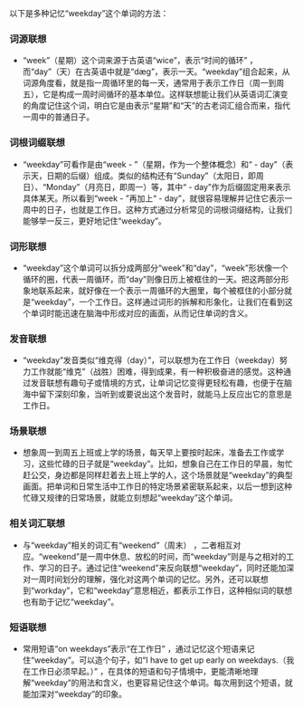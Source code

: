 以下是多种记忆“weekday”这个单词的方法：

### 词源联想
 - “week”（星期）这个词来源于古英语“wice”，表示“时间的循环” ，而“day”（天）在古英语中就是“dæg”，表示一天。“weekday”组合起来，从词源角度看，就是指一周循环里的每一天，通常用于表示工作日（周一到周五），它是构成一周时间循环的基本单位。这样联想能让我们从英语词汇演变的角度记住这个词，明白它是由表示“星期”和“天”的古老词汇组合而来，指代一周中的普通日子。

### 词根词缀联想
 - “weekday”可看作是由“week - ”（星期，作为一个整体概念）和“ - day”（表示天，日期的后缀）组成。类似的结构还有“Sunday”（太阳日，即周日）、“Monday”（月亮日，即周一）等，其中“ - day”作为后缀固定用来表示具体某天。所以看到“week - ”再加上“ - day”，就很容易理解并记住它表示一周中的日子，也就是工作日。这种方式通过分析常见的词根词缀结构，让我们能够举一反三，更好地记住“weekday”。

### 词形联想
 - “weekday”这个单词可以拆分成两部分“week”和“day”，“week”形状像一个循环的圈，代表一周循环，而“day”则像日历上被框住的一天。把这两部分形象地联系起来，就好像在一个表示一周循环的大圈里，每个被框住的小部分就是“weekday”，一个工作日。这样通过词形的拆解和形象化，让我们在看到这个单词时能迅速在脑海中形成对应的画面，从而记住单词的含义。

### 发音联想
 - “weekday”发音类似“维克得（day）”，可以联想为在工作日（weekday）努力工作就能“维克”（战胜）困难，得到成果，有一种积极奋进的感觉。这种通过发音联想有趣句子或情境的方式，让单词记忆变得更轻松有趣，也便于在脑海中留下深刻印象，当听到或要说出这个发音时，就能马上反应出它的意思是工作日。

### 场景联想
 - 想象周一到周五上班或上学的场景，每天早上要按时起床，准备去工作或学习，这些忙碌的日子就是“weekday”。比如，想象自己在工作日的早晨，匆忙赶公交，身边都是同样赶着去上班上学的人，这个场景就是“weekday”的典型画面。把单词和日常生活中工作日的特定场景紧密联系起来，以后一想到这种忙碌又规律的日常场景，就能立刻想起“weekday”这个单词。

### 相关词汇联想
 - 与“weekday”相关的词汇有“weekend”（周末） ，二者相互对应。“weekend”是一周中休息、放松的时间，而“weekday”则是与之相对的工作、学习的日子。通过记住“weekend”来反向联想“weekday”，同时还能加深对一周时间划分的理解，强化对这两个单词的记忆。另外，还可以联想到“workday”，它和“weekday”意思相近，都表示工作日，这种相似词的联想也有助于记忆“weekday”。

### 短语联想
 - 常用短语“on weekdays”表示“在工作日” ，通过记忆这个短语来记住“weekday”。可以造个句子，如“I have to get up early on weekdays.（我在工作日必须早起。）” ，在具体的短语和句子情境中，更能清晰地理解“weekday”的用法和含义，也更容易记住这个单词。每次用到这个短语，就能加深对“weekday”的印象。 